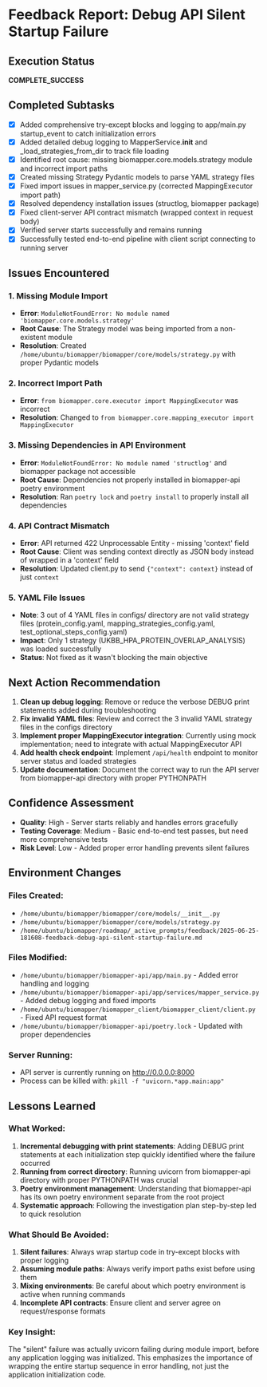 # Feedback Report: Debug API Silent Startup Failure

## Execution Status
**COMPLETE_SUCCESS**

## Completed Subtasks
- [x] Added comprehensive try-except blocks and logging to app/main.py startup_event to catch initialization errors
- [x] Added detailed debug logging to MapperService.__init__ and _load_strategies_from_dir to track file loading
- [x] Identified root cause: missing biomapper.core.models.strategy module and incorrect import paths
- [x] Created missing Strategy Pydantic models to parse YAML strategy files
- [x] Fixed import issues in mapper_service.py (corrected MappingExecutor import path)
- [x] Resolved dependency installation issues (structlog, biomapper package)
- [x] Fixed client-server API contract mismatch (wrapped context in request body)
- [x] Verified server starts successfully and remains running
- [x] Successfully tested end-to-end pipeline with client script connecting to running server

## Issues Encountered

### 1. Missing Module Import
- **Error**: `ModuleNotFoundError: No module named 'biomapper.core.models.strategy'`
- **Root Cause**: The Strategy model was being imported from a non-existent module
- **Resolution**: Created `/home/ubuntu/biomapper/biomapper/core/models/strategy.py` with proper Pydantic models

### 2. Incorrect Import Path
- **Error**: `from biomapper.core.executor import MappingExecutor` was incorrect
- **Resolution**: Changed to `from biomapper.core.mapping_executor import MappingExecutor`

### 3. Missing Dependencies in API Environment
- **Error**: `ModuleNotFoundError: No module named 'structlog'` and biomapper package not accessible
- **Root Cause**: Dependencies not properly installed in biomapper-api poetry environment
- **Resolution**: Ran `poetry lock` and `poetry install` to properly install all dependencies

### 4. API Contract Mismatch
- **Error**: API returned 422 Unprocessable Entity - missing 'context' field
- **Root Cause**: Client was sending context directly as JSON body instead of wrapped in a 'context' field
- **Resolution**: Updated client.py to send `{"context": context}` instead of just `context`

### 5. YAML File Issues
- **Note**: 3 out of 4 YAML files in configs/ directory are not valid strategy files (protein_config.yaml, mapping_strategies_config.yaml, test_optional_steps_config.yaml)
- **Impact**: Only 1 strategy (UKBB_HPA_PROTEIN_OVERLAP_ANALYSIS) was loaded successfully
- **Status**: Not fixed as it wasn't blocking the main objective

## Next Action Recommendation

1. **Clean up debug logging**: Remove or reduce the verbose DEBUG print statements added during troubleshooting
2. **Fix invalid YAML files**: Review and correct the 3 invalid YAML strategy files in the configs directory
3. **Implement proper MappingExecutor integration**: Currently using mock implementation; need to integrate with actual MappingExecutor API
4. **Add health check endpoint**: Implement `/api/health` endpoint to monitor server status and loaded strategies
5. **Update documentation**: Document the correct way to run the API server from biomapper-api directory with proper PYTHONPATH

## Confidence Assessment
- **Quality**: High - Server starts reliably and handles errors gracefully
- **Testing Coverage**: Medium - Basic end-to-end test passes, but need more comprehensive tests
- **Risk Level**: Low - Added proper error handling prevents silent failures

## Environment Changes

### Files Created:
- `/home/ubuntu/biomapper/biomapper/core/models/__init__.py`
- `/home/ubuntu/biomapper/biomapper/core/models/strategy.py`
- `/home/ubuntu/biomapper/roadmap/_active_prompts/feedback/2025-06-25-181608-feedback-debug-api-silent-startup-failure.md`

### Files Modified:
- `/home/ubuntu/biomapper/biomapper-api/app/main.py` - Added error handling and logging
- `/home/ubuntu/biomapper/biomapper-api/app/services/mapper_service.py` - Added debug logging and fixed imports
- `/home/ubuntu/biomapper/biomapper_client/biomapper_client/client.py` - Fixed API request format
- `/home/ubuntu/biomapper/biomapper-api/poetry.lock` - Updated with proper dependencies

### Server Running:
- API server is currently running on http://0.0.0.0:8000
- Process can be killed with: `pkill -f "uvicorn.*app.main:app"`

## Lessons Learned

### What Worked:
1. **Incremental debugging with print statements**: Adding DEBUG print statements at each initialization step quickly identified where the failure occurred
2. **Running from correct directory**: Running uvicorn from biomapper-api directory with proper PYTHONPATH was crucial
3. **Poetry environment management**: Understanding that biomapper-api has its own poetry environment separate from the root project
4. **Systematic approach**: Following the investigation plan step-by-step led to quick resolution

### What Should Be Avoided:
1. **Silent failures**: Always wrap startup code in try-except blocks with proper logging
2. **Assuming module paths**: Always verify import paths exist before using them
3. **Mixing environments**: Be careful about which poetry environment is active when running commands
4. **Incomplete API contracts**: Ensure client and server agree on request/response formats

### Key Insight:
The "silent" failure was actually uvicorn failing during module import, before any application logging was initialized. This emphasizes the importance of wrapping the entire startup sequence in error handling, not just the application initialization code.